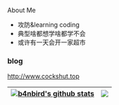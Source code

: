 About Me
- 攻防&learning coding
- 典型啥都想学啥都学不会
- 或许有一天会开一家超市
### blog
http://www.cockshut.top

| <a href="https://github.com/b4nbird/github-readme-stats"><img align="center" src="https://github-readme-stats.vercel.app/api?username=b4nbird&show_icons=true&theme=radical" alt="b4nbird's github stats" /></a> | <a href="https://github.com/b4nbird/github-readme-stats"><img align="center" src="https://github-readme-stats.vercel.app/api/top-langs/?username=b4nbird&layout=compact&theme=buefy&hide_border=true" /></a> |
| ------------- | ------------- |
